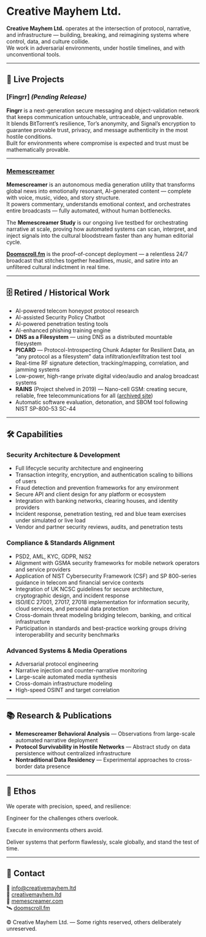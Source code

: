 # Creative Mayhem Ltd.

**Creative Mayhem Ltd.** operates at the intersection of protocol, narrative, and infrastructure — building, breaking, and reimagining systems where control, data, and culture collide.  
We work in adversarial environments, under hostile timelines, and with unconventional tools.

---

## 🚀 Live Projects

### [Fingrr] *(Pending Release)*
**Fingrr** is a next-generation secure messaging and object-validation network that keeps communication untouchable, untraceable, and unprovable.  
It blends BitTorrent’s resilience, Tor’s anonymity, and Signal’s encryption to guarantee provable trust, privacy, and message authenticity in the most hostile conditions.  
Built for environments where compromise is expected and trust must be mathematically provable.

---

### [Memescreamer](https://github.com/CreativeMayhemLtd/memescreamer)
**Memescreamer** is an autonomous media generation utility that transforms global news into emotionally resonant, AI-generated content — complete with voice, music, video, and story structure.  
It powers commentary, understands emotional context, and orchestrates entire broadcasts — fully automated, without human bottlenecks.

The **Memescreamer Study** is our ongoing live testbed for orchestrating narrative at scale, proving how automated systems can scan, interpret, and inject signals into the cultural bloodstream faster than any human editorial cycle.

**[Doomscroll.fm](https://doomscroll.fm)** is the proof-of-concept deployment — a relentless 24/7 broadcast that stitches together headlines, music, and satire into an unfiltered cultural indictment in real time.

---

## 🗄 Retired / Historical Work

- AI-powered telecom honeypot protocol research  
- AI-assisted Security Policy Chatbot  
- AI-powered penetration testing tools  
- AI-enhanced phishing training engine  
- **DNS as a Filesystem** — using DNS as a distributed mountable filesystem  
- **PICARD** — Protocol-Introspecting Chunk Adapter for Resilient Data, an “any protocol as a filesystem” data infiltration/exfiltration test tool  
- Real-time RF signature detection, tracking/mapping, correlation, and jamming systems  
- Low-power, high-range private digital video/audio and analog broadcast systems  
- **RAINS** (Project shelved in 2019) — Nano-cell GSM: creating secure, reliable, free telecommunications for all ([archived site](https://web.archive.org/web/20181129203405/http://www.rains.io/))  
- Automatic software evaluation, detonation, and SBOM tool following NIST SP-800-53 SC-44

---

## 🛠 Capabilities

### Security Architecture & Development
- Full lifecycle security architecture and engineering  
- Transaction integrity, encryption, and authentication scaling to billions of users  
- Fraud detection and prevention frameworks for any environment  
- Secure API and client design for any platform or ecosystem  
- Integration with banking networks, clearing houses, and identity providers  
- Incident response, penetration testing, red and blue team exercises under simulated or live load  
- Vendor and partner security reviews, audits, and penetration tests  

### Compliance & Standards Alignment
- PSD2, AML, KYC, GDPR, NIS2  
- Alignment with GSMA security frameworks for mobile network operators and service providers  
- Application of NIST Cybersecurity Framework (CSF) and SP 800-series guidance in telecom and financial service contexts  
- Integration of UK NCSC guidelines for secure architecture, cryptographic design, and incident response  
- ISO/IEC 27001, 27017, 27018 implementation for information security, cloud services, and personal data protection  
- Cross-domain threat modeling bridging telecom, banking, and critical infrastructure  
- Participation in standards and best-practice working groups driving interoperability and security benchmarks  

### Advanced Systems & Media Operations
- Adversarial protocol engineering  
- Narrative injection and counter-narrative monitoring  
- Large-scale automated media synthesis  
- Cross-domain infrastructure modeling  
- High-speed OSINT and target correlation  

---

## 📚 Research & Publications

- **Memescreamer Behavioral Analysis** — Observations from large-scale automated narrative deployment  
- **Protocol Survivability in Hostile Networks** — Abstract study on data persistence without centralized infrastructure  
- **Nontraditional Data Residency** — Experimental approaches to cross-border data presence  

---

## 🧭 Ethos
We operate with precision, speed, and resilience:

Engineer for the challenges others overlook.

Execute in environments others avoid.

Deliver systems that perform flawlessly, scale globally, and stand the test of time.

---

## 📡 Contact

💼 [info@creativemayhem.ltd](mailto:info@creativemayhem.ltd)  
🔣 [creativemayhem.ltd](https://creativemayhem.ltd)  
📡 [memescreamer.com](https://memescreamer.com)  
🛰️ [doomscroll.fm](https://doomscroll.fm)  

© Creative Mayhem Ltd. — Some rights reserved, others deliberately unreserved.
